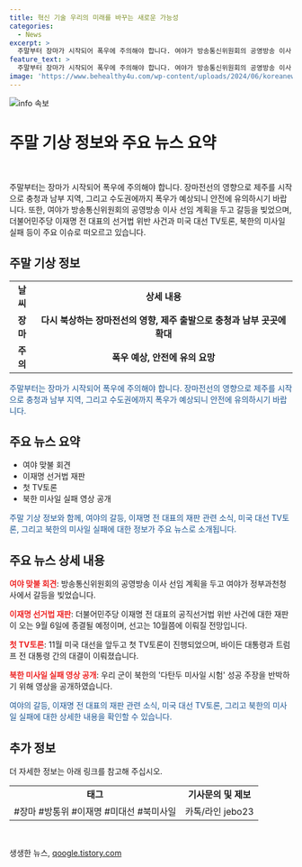 ```yaml
---
title: 혁신 기술 우리의 미래를 바꾸는 새로운 가능성
categories:
  - News
excerpt: >
  주말부터 장마가 시작되어 폭우에 주의해야 합니다. 여야가 방송통신위원회의 공영방송 이사 선임 계획을 두고 맞불 회견을 열었는데, 이에 대한 여야의 입장은 분분합니다. 또한, 이재명 전 대표의 선거법 위반 사건 재판이 9월 결심되고 10월에 선고될 전망입니다. 미국 대선을 앞둔 TV토론에서는 바이든과 트럼프가 각각 어눌한 모습과 노련한 모습을 보였으며, 북한의 미사일 실패 영상이 공개되었습니다. 클릭하여 더 알아보세요. #장마 #방통위 #이재명 #미대선 #북미사일
feature_text: >
  주말부터 장마가 시작되어 폭우에 주의해야 합니다. 여야가 방송통신위원회의 공영방송 이사 선임 계획을 두고 맞불 회견을 열었는데, 이에 대한 여야의 입장은 분분합니다. 또한, 이재명 전 대표의 선거법 위반 사건 재판이 9월 결심되고 10월에 선고될 전망입니다. 미국 대선을 앞둔 TV토론에서는 바이든과 트럼프가 각각 어눌한 모습과 노련한 모습을 보였으며, 북한의 미사일 실패 영상이 공개되었습니다. 클릭하여 더 알아보세요. #장마 #방통위 #이재명 #미대선 #북미사일
image: 'https://www.behealthy4u.com/wp-content/uploads/2024/06/koreanews.jpg'
---
```


<p><img src="https://www.behealthy4u.com/wp-content/uploads/2024/06/koreanews.jpg" alt="info 속보" /></p>

<h1>주말 기상 정보와 주요 뉴스 요약</h1>

<p data-ke-size="size16">&nbsp;</p>

<p>주말부터는 장마가 시작되어 폭우에 주의해야 합니다. 장마전선의 영향으로 제주를 시작으로 충청과 남부 지역, 그리고 수도권에까지 폭우가 예상되니 안전에 유의하시기 바랍니다. 또한, 여야가 방송통신위원회의 공영방송 이사 선임 계획을 두고 갈등을 빚었으며, 더불어민주당 이재명 전 대표의 선거법 위반 사건과 미국 대선 TV토론, 북한의 미사일 실패 등이 주요 이슈로 떠오르고 있습니다.</p>

<h2 data-ke-size="size26">주말 기상 정보</h2>

<table>
    <tbody>
        <tr>
            <td style="text-align: center; height: 17px;"><b>날씨</b></td>
            <td style="text-align: center; height: 17px;"><b>상세 내용</b></td>
        </tr>
        <tr>
            <td style="text-align: center; height: 17px;"><b>장마</b></td>
            <td style="text-align: center; height: 17px;"><b>다시 북상하는 장마전선의 영향, 제주 출발으로 충청과 남부 곳곳에 확대</b></td>
        </tr>
        <tr>
            <td style="text-align: center; height: 17px;"><b>주의</b></td>
            <td style="text-align: center; height: 17px;"><b>폭우 예상, 안전에 유의 요망</b></td>
        </tr>
    </tbody>
</table>

<p><span style="color: #1a5490;">주말부터는 장마가 시작되어 폭우에 주의해야 합니다. 장마전선의 영향으로 제주를 시작으로 충청과 남부 지역, 그리고 수도권에까지 폭우가 예상되니 안전에 유의하시기 바랍니다.</span></p>

<h2 data-ke-size="size26">주요 뉴스 요약</h2>

<ul>
    <li>여야 맞불 회견</li>
    <li>이재명 선거법 재판</li>
    <li>첫 TV토론</li>
    <li>북한 미사일 실패 영상 공개</li>
</ul>

<p><span style="color: #1a5490;">주말 기상 정보와 함께, 여야의 갈등, 이재명 전 대표의 재판 관련 소식, 미국 대선 TV토론, 그리고 북한의 미사일 실패에 대한 정보가 주요 뉴스로 소개됩니다.</span></p>

<h2 data-ke-size="size26">주요 뉴스 상세 내용</h2>

<p><b><span style="color: #ee2323;">여야 맞불 회견</span></b>: 방송통신위원회의 공영방송 이사 선임 계획을 두고 여야가 정부과천청사에서 갈등을 빚었습니다.</p>

<p><b><span style="color: #ee2323;">이재명 선거법 재판</span></b>: 더불어민주당 이재명 전 대표의 공직선거법 위반 사건에 대한 재판이 오는 9월 6일에 종결될 예정이며, 선고는 10월쯤에 이뤄질 전망입니다.</p>

<p><b><span style="color: #ee2323;">첫 TV토론</span></b>: 11월 미국 대선을 앞두고 첫 TV토론이 진행되었으며, 바이든 대통령과 트럼프 전 대통령 간의 대결이 이뤄졌습니다.</p>

<p><b><span style="color: #ee2323;">북한 미사일 실패 영상 공개</span></b>: 우리 군이 북한의 '다탄두 미사일 시험' 성공 주장을 반박하기 위해 영상을 공개하였습니다.</p>

<p><span style="color: #1a5490;">여야의 갈등, 이재명 전 대표의 재판 관련 소식, 미국 대선 TV토론, 그리고 북한의 미사일 실패에 대한 상세한 내용을 확인할 수 있습니다.</span></p>

<h2 data-ke-size="size26">추가 정보</h2>

<p>더 자세한 정보는 아래 링크를 참고해 주십시오.</p>

<table>
    <tbody>
        <tr>
            <td style="text-align: center; height: 17px;"><b>태그</b></td>
            <td style="text-align: center; height: 17px;"><b>기사문의 및 제보</b></td>
        </tr>
        <tr>
            <td style="text-align: center; height: 17px;">#장마 #방통위 #이재명 #미대선 #북미사일</td>
            <td style="text-align: center; height: 17px;">카톡/라인 jebo23</td>
        </tr>
    </tbody>
</table>

<p data-ke-size="size16">&nbsp;</p>
생생한 뉴스, <a href="https://qoogle.tistory.com" rel="dofollow">qoogle.tistory.com</a>



